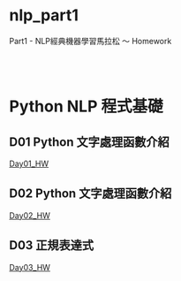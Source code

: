 # nlp_part1

Part1 - NLP經典機器學習馬拉松 ～ Homework


</br>
</br>	

# Python NLP 程式基礎


## D01 Python 文字處理函數介紹
[Day01_HW](https://github.com/juidasci/nlp_part1/blob/main/homework/Day01.ipynb)

## D02 Python 文字處理函數介紹
[Day02_HW](https://github.com/juidasci/nlp_part1/blob/main/homework/Day02.ipynb)

## D03 正規表達式
[Day03_HW](https://github.com/juidasci/nlp_part1/blob/main/homework/Day03.ipynb)

